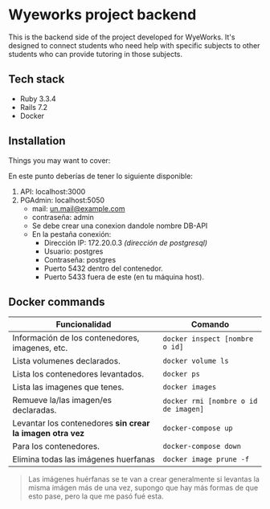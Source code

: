 # Wyeworks project backend
This is the backend side of the project developed for WyeWorks. It's designed to connect students who need help with specific subjects to other students who can provide tutoring in those subjects.
## Tech stack
  * Ruby 3.3.4
  * Rails 7.2
  * Docker
## Installation

Things you may want to cover:

En este punto deberías de tener lo siguiente disponible:
1. API: localhost:3000
2. PGAdmin: localhost:5050
   * mail: un.mail@example.com
   * contraseña: admin
   - Se debe crear una conexion dandole nombre DB-API
   - En la pestaña conexión:
      * Dirección IP: 172.20.0.3 _(dirección de postgresql)_
      * Usuario: postgres
      * Contraseña: postgres
      * Puerto 5432 dentro del contenedor.
      * Puerto 5433 fuera de este (en tu máquina host).

## Docker commands
| Funcionalidad | Comando |
|---------------|---------|
| Información de los contenedores, imagenes, etc. |`docker inspect [nombre o id]`|
| Lista volumenes declarados.|`docker volume ls`|
| Lista los contenedores levantados.|`docker ps`|
| Lista las imagenes que tenes.|`docker images`|
| Remueve la/las imagen/es declaradas.|`docker rmi [nombre o id de imagen]`|
| Levantar los contenedores **sin crear la imagen otra vez**|`docker-compose up`|
| Para los contenedores.|`docker-compose down`|
| Elimina todas las imágenes huerfanas|`docker image prune -f`|
> Las imágenes huérfanas se te van a crear generalmente si levantas la misma imágen más de una vez, supongo que hay más formas de que esto pase, pero la que me pasó fué esta.
